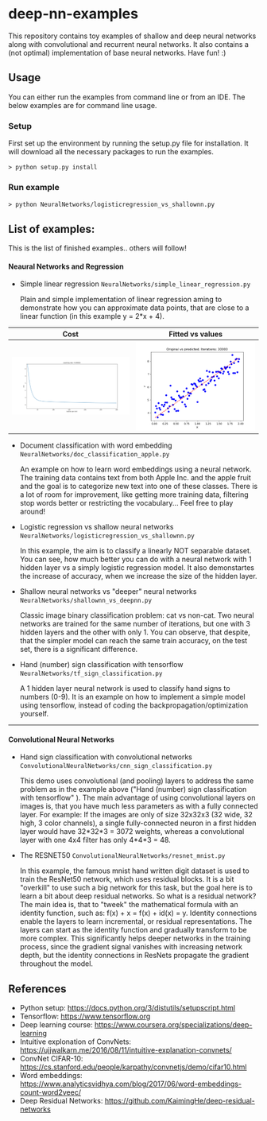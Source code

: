 

# deep-nn-examples

This repository contains toy examples of shallow and deep neural networks along with convolutional and recurrent neural networks.
It also contains a (not optimal) implementation of base neural networks.
Have fun! :)

## Usage
You can either run the examples from command line or from an IDE. The below examples are for command line usage.

### Setup
First set up the environment by running the setup.py file for installation. It will download all the necessary packages to run the examples.

```
> python setup.py install
```

### Run example

```
> python NeuralNetworks/logisticregression_vs_shallownn.py
```

## List of examples:

This is the list of finished examples.. others will follow!

#### Neaural Networks and Regression
* Simple linear regression
`NeuralNetworks/simple_linear_regression.py`

  Plain and simple implementation of linear regression aming to demonstrate how you can approximate data points, that are close to a linear function (in this example y = 2\*x + 4).

Cost            |  Fitted vs values
:-------------------------:|:-------------------------:
<img src="https://raw.githubusercontent.com/you-leee/deep-nn-examples/master/docs/images/slr_curve.png" width="300">|<img src="https://raw.githubusercontent.com/you-leee/deep-nn-examples/master/docs/images/slr_fitted.png" width="300">
 
* Document classification with word embedding
`NeuralNetworks/doc_classification_apple.py`

  An example on how to learn word embeddings using a neural network. The training data contains text from both Apple Inc. and the apple fruit and the goal is to categorize new text into one of these classes. There is a lot of room for improvement, like getting more training data, filtering stop words better or restricting the vocabulary... Feel free to play around!

* Logistic regression vs shallow neural networks
`NeuralNetworks/logisticregression_vs_shallownn.py`
    
    In this example, the aim is to classify a linearly NOT separable dataset. You can see, how much better you can do with a neural network with 1 hidden layer vs a simply logistic regression model. It also demonstartes the increase of accuracy, when we increase the size of the hidden layer.

* Shallow neural networks vs "deeper" neural networks
`NeuralNetworks/shallownn_vs_deepnn.py`

   Classic image binary classification problem: cat vs non-cat. Two neural networks are trained for the same number of iterations, but one with 3 hidden layers and the other with only 1. You can observe, that despite, that the simpler model can reach the same train accuracy, on the test set, there is a significant difference.

* Hand (number) sign classification with tensorflow
`NeuralNetworks/tf_sign_classification.py`

   A 1 hidden layer neural network is used to classify hand signs to numbers (0-9). It is an example on how to implement a simple model using tensorflow, instead of coding the backpropagation/optimization yourself.
---
#### Convolutional Neural Networks
* Hand sign classification with convolutional networks
`ConvolutionalNeuralNetworks/cnn_sign_classification.py`

   This demo uses convolutional (and pooling) layers to address the same problem as in the example above ("Hand (number) sign classification with tensorflow" ). The main advantage of using convolutional layers on images is, that you have much less parameters as with a fully connected layer. For example: If the images are only of size 32x32x3 (32 wide, 32 high, 3 color channels), a single fully-connected neuron in a first hidden layer would have 32\*32\*3 = 3072 weights, whereas a convolutional layer with one 4x4 filter has only 4\*4\*3 = 48.

* The RESNET50
`ConvolutionalNeuralNetworks/resnet_mnist.py`

   In this example, the famous mnist hand written digit dataset is used to train the ResNet50 network, which uses residual blocks. It is a bit "overkill" to use such a big network for this task, but the goal here is to learn a bit about deep residual networks. So what is a residual network? The main idea is, that to "tweek" the mathematical formula with an identity function, such as: f(x) + x = f(x) + id(x) = y. Identity connections enable the layers to learn incremental, or residual representations. The layers can start as the identity function and gradually transform to be more complex. This significantly helps deeper networks in the training process, since the gradient signal vanishes with increasing network depth, but the identity connections in ResNets propagate the gradient throughout the model.


## References
- Python setup: https://docs.python.org/3/distutils/setupscript.html
- Tensorflow: https://www.tensorflow.org
- Deep learning course: https://www.coursera.org/specializations/deep-learning
- Intuitive explonation of ConvNets: https://ujjwalkarn.me/2016/08/11/intuitive-explanation-convnets/
- ConvNet CIFAR-10: https://cs.stanford.edu/people/karpathy/convnetjs/demo/cifar10.html
- Word embeddings: https://www.analyticsvidhya.com/blog/2017/06/word-embeddings-count-word2veec/
- Deep Residual Networks: https://github.com/KaimingHe/deep-residual-networks
